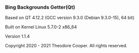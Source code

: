 ### Bing Backgrounds Getter(Qt)

Based on QT 4.12.2 (GCC version 9.3.0 (Debian 9.3.0-15), 64 bit)

Built on Kernel Linux 5.7.0-2 x86_64

Version 1.1.4

Copyright 2020 - 2021 Theodore Cooper. All rights reserved.

